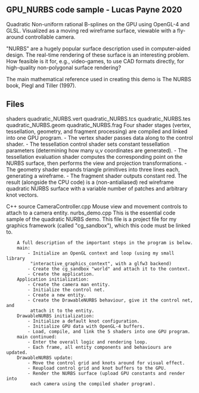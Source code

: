 GPU_NURBS    code sample - Lucas Payne 2020
--------------------------------------------------------------------------------
Quadratic Non-uniform rational B-splines on the GPU using OpenGL-4 and GLSL.
Visualized as a moving red wireframe surface, viewable with a fly-around
controllable camera.

"NURBS" are a hugely popular surface description used in computer-aided design.
The real-time rendering of these surface is an interesting problem.
How feasible is it for, e.g., video-games, to use CAD formats directly,
for high-quality non-polygonal surface rendering?

The main mathematical reference used in creating this demo is
    The NURBS book, Piegl and Tiller (1997).

Files
--------------------------------------------------------------------------------
shaders
    quadratic_NURBS.vert
    quadratic_NURBS.tcs
    quadratic_NURBS.tes
    quadratic_NURBS.geom
    quadratic_NURBS.frag
        Four shader stages (vertex, tessellation, geometry, and fragment
        processing) are compiled and linked into one GPU program.
        - The vertex shader passes data along to the control shader.
        - The tessellation control shader sets constant tessellation parameters
         (determining how many u,v coordinates are generated).
        - The tessellation evaluation shader computes the corresponding point on
         the NURBS surface, then performs the view and projection transformations.
        - The geometry shader expands triangle primitives into three lines each,
         generating a wireframe.
        - The fragment shader outputs constant red.
    The result (alongside the CPU code) is a (non-antialiased) red wireframe
    quadratic NURBS surface with a variable number of patches and arbitrary
    knot vectors.

C++ source
    CameraController.cpp
        Mouse view and movement controls to attach to a camera entity.
    nurbs_demo.cpp
        This is the essential code sample of the quadratic NURBS demo. This file
        is a project file for my graphics framework (called "cg_sandbox"), which
        this code must be linked to.
        
        A full description of the important steps in the program is below.
        main:
            - Initialize an OpenGL context and loop (using my small library
             "interactive_graphics_context", with a glfw3 backend)
            - Create the cg_sandbox "world" and attach it to the context.
            - Create the application.
        Application initialization:
            - Create the camera man entity.
            - Initialize the control net.
            - Create a new entity.
            - Create the DrawableNURBS behaviour, give it the control net, and
             attach it to the entity.
        DrawableNURBS initialization:
            - Initialize a default knot configuration.
            - Initialize GPU data with OpenGL-4 buffers.
            - Load, compile, and link the 5 shaders into one GPU program.
        main continued:
            - Enter the overall logic and rendering loop.
            - Each frame, all entity components and behaviours are updated.
        DrawableNURBS update:
            - Move the control grid and knots around for visual effect.
            - Reupload control grid and knot buffers to the GPU.
            - Render the NURBS surface (upload GPU constants and render into
             each camera using the compiled shader program).
